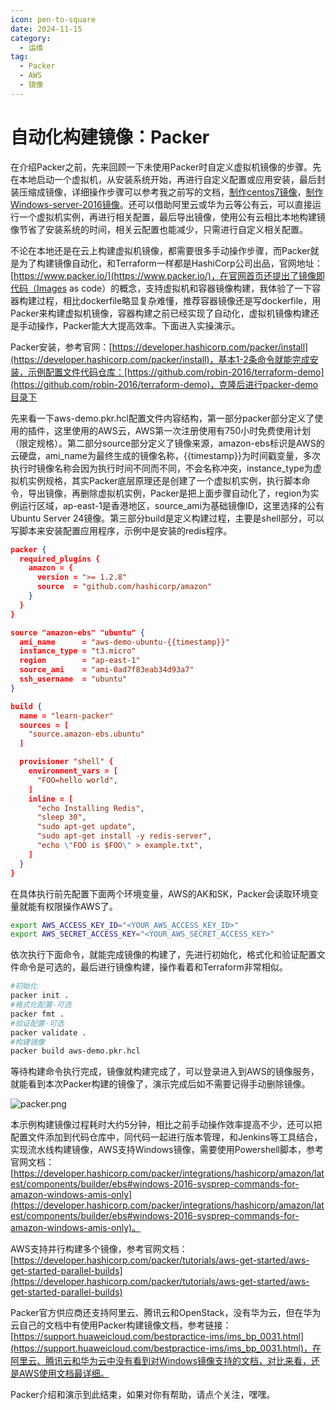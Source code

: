 ```yaml
---
icon: pen-to-square
date: 2024-11-15
category:
  - 运维
tag:
  - Packer
  - AWS
  - 镜像
---
```


# 自动化构建镜像：Packer

在介绍Packer之前，先来回顾一下未使用Packer时自定义虚拟机镜像的步骤。先在本地启动一个虚拟机，从安装系统开始，再进行自定义配置或应用安装，最后封装压缩成镜像，详细操作步骤可以参考我之前写的文档，[制作centos7镜像](/posts/history/%E5%88%B6%E4%BD%9CCentos7%E9%95%9C%E5%83%8F.html)，[制作Windows-server-2016镜像](/posts/history/%E5%88%B6%E4%BD%9CWindows_server_2016%E9%95%9C%E5%83%8F.html)。还可以借助阿里云或华为云等公有云，可以直接运行一个虚拟机实例，再进行相关配置，最后导出镜像，使用公有云相比本地构建镜像节省了安装系统的时间，相关云配置也能减少，只需进行自定义相关配置。

不论在本地还是在云上构建虚拟机镜像，都需要很多手动操作步骤，而Packer就是为了构建镜像自动化，和Terraform一样都是HashiCorp公司出品，官网地址：[https://www.packer.io/](https://www.packer.io/)，在官网首页还提出了镜像即代码（Images as code）的概念，支持虚拟机和容器镜像构建，我体验了一下容器构建过程，相比dockerfile略显复杂难懂，推荐容器镜像还是写dockerfile，用Packer来构建虚拟机镜像，容器构建之前已经实现了自动化，虚拟机镜像构建还是手动操作，Packer能大大提高效率。下面进入实操演示。

Packer安装，参考官网：[https://developer.hashicorp.com/packer/install](https://developer.hashicorp.com/packer/install)，基本1-2条命令就能完成安装，示例配置文件代码仓库：[https://github.com/robin-2016/terraform-demo](https://github.com/robin-2016/terraform-demo)，克隆后进行packer-demo目录下

先来看一下aws-demo.pkr.hcl配置文件内容结构，第一部分packer部分定义了使用的插件，这里使用的AWS云，AWS第一次注册使用有750小时免费使用计划（限定规格）。第二部分source部分定义了镜像来源，amazon-ebs标识是AWS的云硬盘，ami_name为最终生成的镜像名称，{{timestamp}}为时间戳变量，多次执行时镜像名称会因为执行时间不同而不同，不会名称冲突，instance_type为虚拟机实例规格，其实Packer底层原理还是创建了一个虚拟机实例，执行脚本命令，导出镜像，再删除虚拟机实例，Packer是把上面步骤自动化了，region为实例运行区域，ap-east-1是香港地区，source_ami为基础镜像ID，这里选择的公有Ubuntu Server 24镜像。第三部分build是定义构建过程，主要是shell部分，可以写脚本来安装配置应用程序，示例中是安装的redis程序。

```json
packer {
  required_plugins {
    amazon = {
      version = ">= 1.2.8"
      source  = "github.com/hashicorp/amazon"
    }
  }
}

source "amazon-ebs" "ubuntu" {
  ami_name      = "aws-demo-ubuntu-{{timestamp}}"
  instance_type = "t3.micro"
  region        = "ap-east-1"
  source_ami    = "ami-0ad7f83eab34d93a7"
  ssh_username  = "ubuntu"
}

build {
  name = "learn-packer"
  sources = [
    "source.amazon-ebs.ubuntu"
  ]

  provisioner "shell" {
    environment_vars = [
      "FOO=hello world",
    ]
    inline = [
      "echo Installing Redis",
      "sleep 30",
      "sudo apt-get update",
      "sudo apt-get install -y redis-server",
      "echo \"FOO is $FOO\" > example.txt",
    ]
  }
}
```

在具体执行前先配置下面两个环境变量，AWS的AK和SK，Packer会读取环境变量就能有权限操作AWS了。

```bash
export AWS_ACCESS_KEY_ID="<YOUR_AWS_ACCESS_KEY_ID>"
export AWS_SECRET_ACCESS_KEY="<YOUR_AWS_SECRET_ACCESS_KEY>"
```

依次执行下面命令，就能完成镜像的构建了，先进行初始化，格式化和验证配置文件命令是可选的，最后进行镜像构建，操作看着和Terraform非常相似。

```bash
#初始化
packer init .
#格式化配置-可选
packer fmt .
#验证配置-可选
packer validate .
#构建镜像
packer build aws-demo.pkr.hcl
```

等待构建命令执行完成，镜像就构建完成了，可以登录进入到AWS的镜像服务，就能看到本次Packer构建的镜像了，演示完成后如不需要记得手动删除镜像。

![packer.png](/assets/images/packer.png)

本示例构建镜像过程耗时大约5分钟，相比之前手动操作效率提高不少，还可以把配置文件添加到代码仓库中，同代码一起进行版本管理，和Jenkins等工具结合，实现流水线构建镜像，AWS支持Windows镜像，需要使用Powershell脚本，参考官网文档：[https://developer.hashicorp.com/packer/integrations/hashicorp/amazon/latest/components/builder/ebs#windows-2016-sysprep-commands-for-amazon-windows-amis-only](https://developer.hashicorp.com/packer/integrations/hashicorp/amazon/latest/components/builder/ebs#windows-2016-sysprep-commands-for-amazon-windows-amis-only)。

AWS支持并行构建多个镜像，参考官网文档：[https://developer.hashicorp.com/packer/tutorials/aws-get-started/aws-get-started-parallel-builds](https://developer.hashicorp.com/packer/tutorials/aws-get-started/aws-get-started-parallel-builds)

Packer官方供应商还支持阿里云、腾讯云和OpenStack，没有华为云，但在华为云自己的文档中有使用Packer构建镜像文档，参考链接：[https://support.huaweicloud.com/bestpractice-ims/ims_bp_0031.html](https://support.huaweicloud.com/bestpractice-ims/ims_bp_0031.html)，在阿里云、腾讯云和华为云中没有看到对Windows镜像支持的文档，对比来看，还是AWS使用文档最详细。

Packer介绍和演示到此结束，如果对你有帮助，请点个关注，嘿嘿。